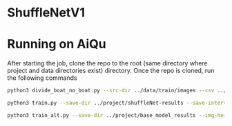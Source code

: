 # ShuffleNetV1

# Running on AiQu

After starting the job, clone the repo to the root (same directory where project and data directories exist) directory. Once the repo is cloned, run the following commands

````bash
python3 divide_boat_no_boat.py --src-dir ../data/train/images --csv ../data/train_ship_segmentations_v2.csv --dest-dir ./data
````
````bash
python3 train.py --save-dir ../project/shuffleNet-results --save-interval 5 --img-height 768 --img-width 768 --num-classes 2 --groups 3 --batch-size 100 --epochs 1
````

````bash
python3 train_alt.py --save-dir ../project/base_model_results --img-height 768 --img-width 768 --num-classes 2 --batch-size 100 --epochs 1
````
